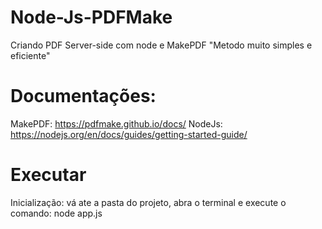 # Node-Js-PDFMake
Criando PDF Server-side com node e MakePDF
"Metodo muito simples e eficiente"

# Documentações: 
MakePDF: https://pdfmake.github.io/docs/
NodeJs: https://nodejs.org/en/docs/guides/getting-started-guide/
 
# Executar
Inicialização: vá ate a pasta do projeto, abra o terminal e execute o comando: node app.js
